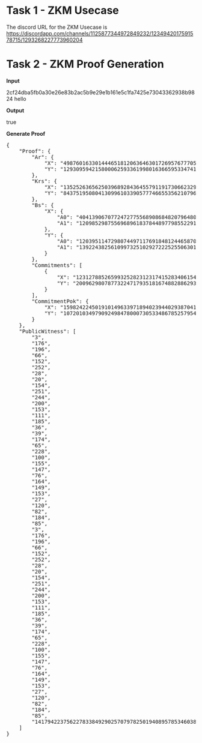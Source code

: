 # Task 1 - ZKM Usecase

The discord URL for the ZKM Usecase is
https://discordapp.com/channels/1125877344972849232/1234942017591578715/1293268227773960204


# Task 2 - ZKM Proof Generation

**Input**

2cf24dba5fb0a30e26e83b2ac5b9e29e1b161e5c1fa7425e73043362938b9824 hello

**Output**

true

**Generate Proof**

<pre>
{
    "Proof": {
        "Ar": {
            "X": "4987601633014446518120636463017269576777050926318836149708036398838901180654",
            "Y": "12930959421580006259336199801636659533474166588856593640001070592344799590996"
        },
        "Krs": {
            "X": "13525263656250396892843645579119173066232979371816809440212327601615230976022",
            "Y": "8437519508041309961033905777466553562107967222117931507464803703827165153251"
        },
        "Bs": {
            "X": {
                "A0": "4041390670772472775568908684820796480705377716563265240843950001964376080387",
                "A1": "12098529875569689618378448977985522913868638170609093314375492057735907279586"
            },
            "Y": {
                "A0": "12039511472980744971176918481244658706288049754872959398800451227922473309478",
                "A1": "1392243825610997325102927222525506301576568619168262886423326942758893111668"
            }
        },
        "Commitments": [
            {
                "X": "12312788526599325282312317415283406154555022377428188761906365379000314383694",
                "Y": "20096298078773224717935181674882886293626529457130458911988880649385865046323"
            }
        ],
        "CommitmentPok": {
            "X": "15982422450191014963397189402394402938704112509120714189281705670216956672550",
            "Y": "10720103497909249847800073053348678525795412162781691189798884617673220968807"
        }
    },
    "PublicWitness": [
        "3",
        "176",
        "196",
        "66",
        "152",
        "252",
        "28",
        "20",
        "154",
        "251",
        "244",
        "200",
        "153",
        "111",
        "185",
        "36",
        "39",
        "174",
        "65",
        "228",
        "100",
        "155",
        "147",
        "76",
        "164",
        "149",
        "153",
        "27",
        "120",
        "82",
        "184",
        "85",
        "3",
        "176",
        "196",
        "66",
        "152",
        "252",
        "28",
        "20",
        "154",
        "251",
        "244",
        "200",
        "153",
        "111",
        "185",
        "36",
        "39",
        "174",
        "65",
        "228",
        "100",
        "155",
        "147",
        "76",
        "164",
        "149",
        "153",
        "27",
        "120",
        "82",
        "184",
        "85",
        "14179422375622783384929025707978250194089578534603856672235850501830416376808"
    ]
}
</pre>

